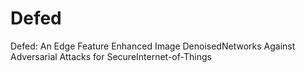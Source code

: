 # Defed
Defed: An Edge Feature Enhanced Image DenoisedNetworks Against Adversarial Attacks for SecureInternet-of-Things

